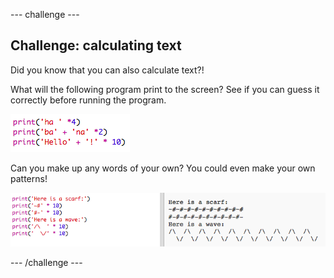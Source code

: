 \--- challenge \---

## Challenge: calculating text

Did you know that you can also calculate text?!

What will the following program print to the screen? See if you can guess it correctly before running the program.

![screenshot](images/me-text-calc.png)

Can you make up any words of your own? You could even make your own patterns!

![capture d'écran](images/me-patterns.png)

\--- /challenge \---